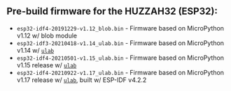 ## Pre-build firmware for the HUZZAH32 (ESP32):

- `esp32-idf4-20191229-v1.12_blob.bin` - Firmware based on MicroPython v1.12 w/ blob module 
- `esp32-idf3-20210418-v1.14_ulab.bin` - Firmware based on MicroPython v1.14 w/ [`ulab`](https://github.com/v923z/micropython-ulab)
- `esp32-idf4-20210501-v1.15_ulab.bin` - Firmware based on MicroPython v1.15 release w/ [`ulab`](https://github.com/v923z/micropython-ulab)
- `esp32-idf4-20210922-v1.17_ulab.bin` - Firmware based on MicroPython v1.17 release w/ [`ulab`](https://github.com/v923z/micropython-ulab), built w/ ESP-IDF v4.2.2

